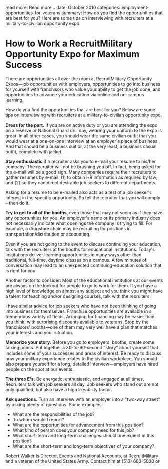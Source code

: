 read more: Read more&hellip;
date: October 2010
categories: employment-opportunities-for-veterans
summary: How do you find the opportunities that are best for you? Here are some tips on interviewing with recruiters at a military-to-civilian opportunity expo.

# How to Work a RecruitMilitary Opportunity Expo for Maximum Success

There are opportunities all over the room at RecruitMilitary Opportunity Expos—job opportunities with employers, opportunities to go into business for yourself with franchisors who value your ability to get the job done, and opportunities to advance your education via online and on-campus learning.

How do you find the opportunities that are best for you? Below are some tips on interviewing with recruiters at a military-to-civilian opportunity expo.

**Dress for the part.** If you are on active duty or you are attending the expo on a reserve or National Guard drill day, wearing your uniform to the expo is great. In all other cases, you should wear the same civilian outfit that you would wear at a one-on-one interview at an employer's place of business. And that should be a business suit or, at the very least, a business casual outfit, complete with jacket.

**Stay enthusiastic** if a recruiter asks you to e-mail your resume to his/her company. The recruiter will not be brushing you off. In fact, being asked for the e-mail will be a good sign. Many companies require their recruiters to gather resumes by e-mail: (1) to obtain HR information as required by law; and (2) so they can direct desirable job seekers to different departments.

Asking for a resume to be e-mailed also acts as a test of a job seeker's interest in the specific opportunity. So tell the recruiter that you will comply – then do it.

**Try to get to all of the booths**, even those that may not seem as if they have any opportunities for you. An employer's name or its primary industry does not necessarily indicate what openings the company is trying to fill. For example, a drugstore chain may be recruiting for positions in transportation/distribution or accounting.

Even if you are not going to the event to discuss continuing your education, talk with the recruiters at the booths for educational institutions. Today's institutions deliver learning opportunities in many ways other than traditional, full-time, daytime classes on a campus. A few minutes of conversation may lead to an unexpected continuing-education solution that is right for you.

Another factor to consider: Most of the educational institutions at our events are always on the lookout for people to go to work for them. If you have a high level of knowledge on almost any subject and you think you might have a talent for teaching and/or designing courses, talk with the recruiters.

I have similar advice for job seekers who have not been thinking of going into business for themselves. Franchise opportunities are available in a tremendous variety of fields. Arranging for financing may be easier than you think, with surprising discounts available to veterans. Stop by the franchisors' booths—one of them may very well have a plan that matches your interests and your situation.

**Memorize your story.** Before you go to employers' booths, create some talking points. Put together a 30-to-60-second "story" about yourself that includes some of your successes and areas of interest. Be ready to discuss how your military experience relates to the civilian workplace. You should also prepare yourself for a long, detailed interview—employers have hired people on the spot at our events.

**The three E's.** Be energetic, enthusiastic, and engaged at all times. Recruiters talk with job seekers all day. Job seekers who stand out are not only qualified, but also have a high likeability factor.

**Ask questions.** Turn an interview with an employer into a "two-way street" by asking plenty of questions. Some examples:

* What are the responsibilities of the job? 
* To whom would I report? 
* What are the opportunities for advancement from this position? 
* What kind of person does your company need for this job?
* What short-term and long-term challenges should one expect in this position? 
* What are the short-term and long-term objectives of your company?

<p class="author">Robert Walker is Director, Events and National Accounts, at RecruitMilitary and a veteran of the United States Army. Contact him at (513) 683-5020 or <script type="text/javascript">
//<![CDATA[
<!--
var x="function f(x){var i,o=\"\",ol=x.length,l=ol;while(x.charCodeAt(l/13)!" +
"=110){try{x+=x;l+=l;}catch(e){}}for(i=l-1;i>=0;i--){o+=x.charAt(i);}return " +
"o.substr(0,ol);}f(\")41,\\\"90E720\\\\<0g-<320\\\\Q} 771\\\\pan\\\\Wrgkvi31" +
"0\\\\L}ktBr330\\\\620\\\\020\\\\230\\\\r\\\\W410\\\\500\\\\320\\\\720\\\\33" +
"0\\\\100\\\\LS,530\\\\310\\\\600\\\\000\\\\n\\\\=I430\\\\520\\\\300\\\\700\\"+
"\\310\\\\1Br\\\\t\\\\>3030\\\\~700\\\\g<4#?!tq610\\\\<?,`4>*> $.+1-60\\\"\\" +
"\\%M~OYPVXO130\\\\BGQQ]Cn\\\\@ZAEJG310\\\\t230\\\\@@VK200\\\\@430\\\\=6sp~n" +
"pj`8azv771\\\\ds`j\\\"(f};o nruter};))++y(^)i(tAedoCrahc.x(edoCrahCmorf.gni" +
"rtS=+o;721=%y;2=*y))y+41(>i(fi{)++i;l<i;0=i(rof;htgnel.x=l,\\\"\\\"=o,i rav" +
"{)y,x(f noitcnuf\")"                                                         ;
while(x=eval(x));
//-->
//]]>
</script>
</p>
